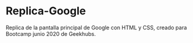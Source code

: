 # Replica-Google
Replica de la pantalla principal de Google con HTML y CSS, creado para Bootcamp junio 2020 de Geekhubs.
